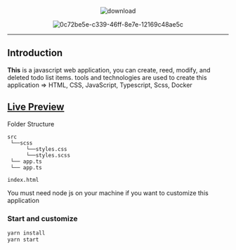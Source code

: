 <p align="center">
<img src="https://i.ibb.co/S0RGJPJ/download.png" alt="download">
</p>
<p align="center">
  <img src="https://i.ibb.co/xgbbdzx/0c72be5e-c339-46ff-8e7e-12169c48ae5c.png" alt="0c72be5e-c339-46ff-8e7e-12169c48ae5c">
</p>

---

## Introduction

**This** is a javascript web application, you can create, reed, modify, and deleted todo list items.
tools and technologies are used to create this application => HTML, CSS, JavaScript, Typescript, Scss, Docker

## [Live Preview][live-preview-link]

[live-preview-link]: https://crud-appication-todo.vercel.app/

Folder Structure

```
src
 └──scss
      └──styles.css
      └──styles.scss
 └── app.ts
 └── app.ts

index.html

```

You must need node js on your machine if you want to customize this application

### Start and customize

```bash
yarn install
yarn start
```
